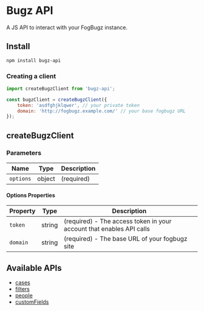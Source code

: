 # Bugz API

A JS API to interact with your FogBugz instance.

## Install

```sh 
npm install bugz-api
```

### Creating a client
```js
import createBugzClient from 'bugz-api';

const bugzClient = createBugzClient({
    token: 'asdfghjklqwer', // your private token
    domain: 'http://fogbugz.example.com/' // your base fogbugz URL
});

```

## createBugzClient

### Parameters

| Name      | Type   | Description   |
|-----------|--------|---------------|
| `options` | object |  (required)     |

#### Options Properties

| Property     | Type   | Description                                                           |
|--------------|--------|-----------------------------------------------------------------------|
| `token`      | string |  (required) - The access token in your account that enables API calls |
| `domain`     | string |  (required) - The base URL of your fogbugz site                       |

## Available APIs
* [cases](./docs/cases.md)
* [filters](./docs/filters.md)
* [people](./docs/people.md)
* [customFields](./docs/customfields.md)
